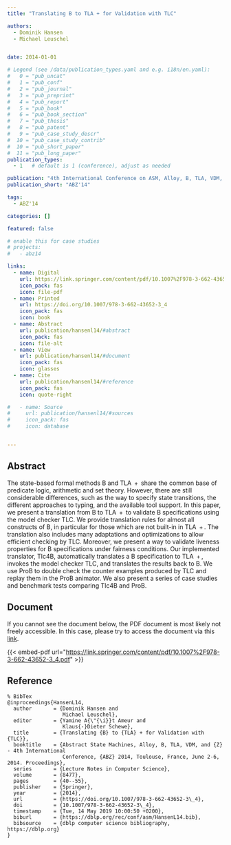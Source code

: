 ```yaml
---
title: "Translating B to TLA + for Validation with TLC"

authors:
  - Dominik Hansen
  - Michael Leuschel


date: 2014-01-01

# Legend (see /data/publication_types.yaml and e.g. i18n/en.yaml): 
#   0 = "pub_uncat"
#   1 = "pub_conf"
#   2 = "pub_journal"
#   3 = "pub_preprint"
#   4 = "pub_report"
#   5 = "pub_book"
#   6 = "pub_book_section"
#   7 = "pub_thesis"
#   8 = "pub_patent"
#   9 = "pub_case_study_descr"
#  10 = "pub_case_study_contrib"
#  10 = "pub_short_paper"
#  11 = "pub_long_paper"
publication_types:
  - 1   # default is 1 (conference), adjust as needed

publication: "4th International Conference on ASM, Alloy, B, TLA, VDM, and Z (ABZ'14)"
publication_short: "ABZ'14"

tags:
  - ABZ'14

categories: []

featured: false

# enable this for case studies
# projects:
#   - abz14

links:
  - name: Digital
    url: https://link.springer.com/content/pdf/10.1007%2F978-3-662-43652-3_4.pdf
    icon_pack: fas
    icon: file-pdf
  - name: Printed
    url: https://doi.org/10.1007/978-3-662-43652-3_4
    icon_pack: fas
    icon: book
  - name: Abstract
    url: publication/hansenl14/#abstract
    icon_pack: fas
    icon: file-alt
  - name: View
    url: publication/hansenl14/#document
    icon_pack: fas
    icon: glasses
  - name: Cite
    url: publication/hansenl14/#reference
    icon_pack: fas
    icon: quote-right

#   - name: Source
#     url: publication/hansenl14/#sources
#     icon_pack: fas
#     icon: database


---
```


## Abstract

The state-based formal methods B and TLA  +  share the common base of predicate logic, arithmetic and set theory. However, there are still considerable differences, such as the way to specify state transitions, the different approaches to typing, and the available tool support. In this paper, we present a translation from B to TLA  +  to validate B specifications using the model checker TLC. We provide translation rules for almost all constructs of B, in particular for those which are not built-in in TLA  + . The translation also includes many adaptations and optimizations to allow efficient checking by TLC. Moreover, we present a way to validate liveness properties for B specifications under fairness conditions. Our implemented translator, Tlc4B, automatically translates a B specification to TLA  + , invokes the model checker TLC, and translates the results back to B. We use ProB to double check the counter examples produced by TLC and replay them in the ProB animator. We also present a series of case studies and benchmark tests comparing Tlc4B and ProB.

## Document

If you cannot see the document below, the PDF document is most likely not freely accessible. In this case, please try to access the document via this <a href="https://link.springer.com/content/pdf/10.1007%2F978-3-662-43652-3_4.pdf">link</a>.

{{< embed-pdf url="https://link.springer.com/content/pdf/10.1007%2F978-3-662-43652-3_4.pdf" >}}

## Reference

```
% BibTex
@inproceedings{HansenL14,
  author       = {Dominik Hansen and
                  Michael Leuschel},
  editor       = {Yamine A{\"{\i}}t Ameur and
                  Klaus{-}Dieter Schewe},
  title        = {Translating {B} to {TLA} + for Validation with {TLC}},
  booktitle    = {Abstract State Machines, Alloy, B, TLA, VDM, and {Z} - 4th International
                  Conference, {ABZ} 2014, Toulouse, France, June 2-6, 2014. Proceedings},
  series       = {Lecture Notes in Computer Science},
  volume       = {8477},
  pages        = {40--55},
  publisher    = {Springer},
  year         = {2014},
  url          = {https://doi.org/10.1007/978-3-662-43652-3\_4},
  doi          = {10.1007/978-3-662-43652-3\_4},
  timestamp    = {Tue, 14 May 2019 10:00:50 +0200},
  biburl       = {https://dblp.org/rec/conf/asm/HansenL14.bib},
  bibsource    = {dblp computer science bibliography, https://dblp.org}
}


```

<!-- # add information for case study papers (if available)
## Sources

- **Used formal method:**
  [ASM](/method/asm)
- **Resources and tools:**
  Asmeta

For more information, please contact the <a href ="mailto:silvia.bonfanti@unibg.it;arcaini@nii.ac.jp;angelo.gargantini@unibg.it;scandurra@unibg.it;elvinia.riccobene@unimi.it">authors</a>-->

